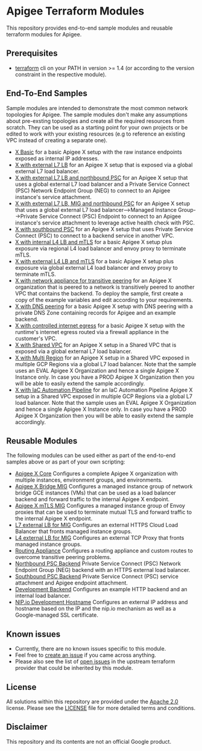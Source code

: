 
# Apigee Terraform Modules

This repository provides end-to-end sample modules and reusable terraform modules for Apigee.

## Prerequisites

* [terraform](https://learn.hashicorp.com/tutorials/terraform/install-cli) cli on your PATH in version >= 1.4 (or according to the version constraint in the respective module).

## End-To-End Samples

Sample modules are intended to demonstrate the most common network topologies for Apigee. The sample modules don't make any assumptions about pre-exsting topologies and create all the required resources from scratch. They can be used as a starting point for your own projects or be edited to work with your existing resources (e.g to reference an existing VPC instead of creating a separate one).

* [X Basic](samples/x-basic) for a basic Apigee X setup with the raw instance endpoints exposed as internal IP addresses.
* [X with external L7 LB](samples/x-l7xlb) for an Apigee X setup that is exposed via a global external L7 load balancer.
* [X with external L7 LB and northbound PSC](samples/x-nb-psc-xlb) for an Apigee X setup that uses a global external L7 load balancer and a Private Service Connect (PSC) Network Endpoint Group (NEG) to connect to an Apigee instance's service attachment.
* [X with external L7 LB, MIG and northbound PSC](samples/x-nb-psc-mig-l7xlb) for an Apigee X setup that uses a global external L7 load balancer-->Managed Instance Group-->Private Service Connect (PSC) Endpoint  to connect to an Apigee instance's service attachment to leverage active health check with PSC.
* [X with southbound PSC](samples/x-sb-psc) for an Apigee X setup that uses Private Service Connect (PSC) to connect to a backend service in another VPC.
* [X with internal L4 LB and mTLS](samples/x-ilb-mtls) for a basic Apigee X setup plus exposure via regional L4 load balancer and envoy proxy to terminate mTLS.
* [X with external L4 LB and mTLS](samples/x-l4xlb-mtls) for a basic Apigee X setup plus exposure via global external L4 load balancer and envoy proxy to terminate mTLS.
* [X with network appliance for transitive peering](samples/x-transitive-peering) for an Apigee X organization that is peered to a network is transitively peered to another VPC that contains the backend.
To deploy the sample, first create a copy of the example variables and edit according to your requirements.
* [X with DNS peering](samples/x-dns-peering) for a basic Apigee X setup with DNS peering with a private DNS Zone containing records for Apigee and an example backend.
* [X with controlled internet egress](samples/x-controlled-internet-egress) for a basic Apigee X setup with the runtime's internet egress routed via a firewall appliance in the customer's VPC.
* [X with Shared VPC](samples/x-shared-vpc) for an Apigee X setup in a Shared VPC that is exposed via a global external L7 load balancer.
* [X with Multi Region](samples/x-multi-region) for an Apigee X setup in a Shared VPC exposed in multiple GCP Regions via a global L7 load balancer. Note that the sample uses an EVAL Apigee X Organization and hence a single Apigee X Instance only. In case you have a PROD Apigee X Organization then you will be able to easily extend the sample accordingly.
* [X with IaC Automation Pipeline](samples/x-iac-pipeline) for an IaC Automation Pipeline Apigee X setup in a Shared VPC exposed in multiple GCP Regions via a global L7 load balancer. Note that the sample uses an EVAL Apigee X Organization and hence a single Apigee X Instance only. In case you have a PROD Apigee X Organization then you will be able to easily extend the sample accordingly.

## Reusable Modules

The following modules can be used either as part of the end-to-end samples above or as part of your own scripting:

* [Apigee X Core](modules/apigee-x-core) Configures a complete Apigee X organization with multiple instances, environment groups, and environments.
* [Apigee X Bridge MIG](modules/apigee-x-bridge-mig) Configures a managed instance group of network bridge GCE instances (VMs) that can be used as a load balancer backend and forward traffic to the internal Apigee X endpoint.
* [Apigee X mTLS MIG](modules/apigee-x-mtls-mig) Configures a managed instance group of Envoy proxies that can be used to terminate mutual TLS and forward traffic to the internal Apigee X endpoint.
* [L7 external LB for MIG](modules/mig-l7xlb) Configures an external HTTPS Cloud Load Balancer that fronts managed instance groups.
* [L4 external LB for MIG](modules/mig-l7xlb) Configures an external TCP Proxy that fronts managed instance groups.
* [Routing Appliance](modules/routing-appliance) Configures a routing appliance and custom routes to overcome transitive peering problems.
* [Northbound PSC Backend](modules/nb-psc-l7xlb) Private Service Connect (PSC) Network Endpoint Group (NEG) backend with an HTTPS external load balancer.
* [Southbound PSC Backend](modules/sb-psc-attachment) Private Service Connect (PSC) service attachment and Apigee endpoint attachment.
* [Development Backend](modules/development-backend) Configures an example HTTP backend and an internal load balancer.
* [NIP.io Development Hostname](modules/nip-development-hostname) Configures an external IP address and hostname based on the IP and the nip.io mechanism as well as a Google-managed SSL certificate.


## Known issues

* Currently, there are no known issues specific to this module.
* Feel free to [create an issue](https://github.com/apigee/terraform-modules/issues/new)
  if you came across anything.
* Please also see the list of [open issues](https://github.com/hashicorp/terraform-provider-google/issues?q=is%3Aissue+is%3Aopen+apigee)
  in the upstream terraform provider that could be inherited by this module.

## License

All solutions within this repository are provided under the
[Apache 2.0](https://www.apache.org/licenses/LICENSE-2.0) license.
Please see the [LICENSE](/LICENSE) file for more detailed terms and conditions.

## Disclaimer

This repository and its contents are not an official Google product.

